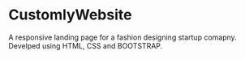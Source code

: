 # CustomlyWebsite
A responsive landing page for a fashion designing startup comapny. 
Develped using HTML, CSS and BOOTSTRAP.
